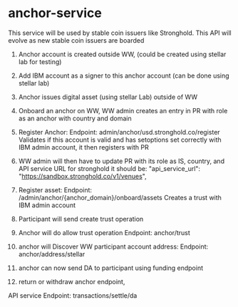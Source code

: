 # anchor-service
This service will be used by stable coin issuers like Stronghold. This API will evolve as new stable coin issuers are boarded


1. Anchor account is created outside WW, (could be created using stellar lab for testing)

1. Add IBM account as a signer to this anchor account (can be done using stellar lab)

1. Anchor issues digital asset (using stellar Lab) outside of WW

1. Onboard an anchor on WW, WW admin creates an entry in PR with role as an anchor with country and domain

1. Register Anchor:
Endpoint: admin/anchor/usd.stronghold.co/register
Validates if this account is valid and has setoptions set correctly with IBM admin account, it then registers with PR

1. WW admin will then have to update PR 
with its role as IS, country, and API service URL 
for stronghold it should be:  "api_service_url": "https://sandbox.stronghold.co/v1/venues",

1. Register asset:
 Endpoint: /admin/anchor/{anchor_domain}/onboard/assets
 Creates a trust with IBM admin account
 
 
 1. Participant will send create trust operation
 
 
 1. Anchor will do allow trust operation
 Endpoint: anchor/trust
 
 
 1. anchor will Discover WW participant account address:
 Endpoint: anchor/address/stellar
 
 
 1. anchor can now send DA to participant using funding endpoint
 
 1. return or withdraw anchor endpoint, 
 
 API service Endpoint: transactions/settle/da
 
 
 
 
 
 
 
 
